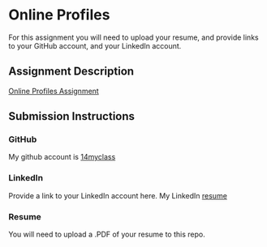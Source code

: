 # Online Profiles
For this assignment you will need to upload your resume, and provide links to your GitHub account, and your LinkedIn account.

## Assignment Description
[Online Profiles Assignment](https://education.launchcode.org/liftoff/assignments/online-profiles/)

## Submission Instructions

### GitHub

My github account is [14myclass](https://github.com/14myclass/liftoff-assignments.git)

### LinkedIn
Provide a link to your LinkedIn account here.
My LinkedIn [resume](https://www.linkedin.com/in/rakiyah-faatuono-25a416161/)

### Resume
You will need to upload a .PDF of your resume to this repo.


